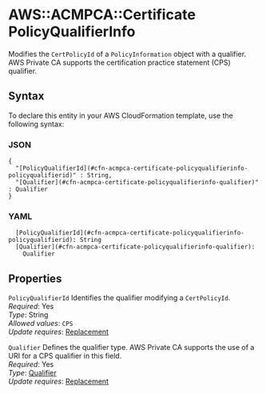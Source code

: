 # AWS::ACMPCA::Certificate PolicyQualifierInfo<a name="aws-properties-acmpca-certificate-policyqualifierinfo"></a>

Modifies the `CertPolicyId` of a `PolicyInformation` object with a qualifier\. AWS Private CA supports the certification practice statement \(CPS\) qualifier\.

## Syntax<a name="aws-properties-acmpca-certificate-policyqualifierinfo-syntax"></a>

To declare this entity in your AWS CloudFormation template, use the following syntax:

### JSON<a name="aws-properties-acmpca-certificate-policyqualifierinfo-syntax.json"></a>

```
{
  "[PolicyQualifierId](#cfn-acmpca-certificate-policyqualifierinfo-policyqualifierid)" : String,
  "[Qualifier](#cfn-acmpca-certificate-policyqualifierinfo-qualifier)" : Qualifier
}
```

### YAML<a name="aws-properties-acmpca-certificate-policyqualifierinfo-syntax.yaml"></a>

```
  [PolicyQualifierId](#cfn-acmpca-certificate-policyqualifierinfo-policyqualifierid): String
  [Qualifier](#cfn-acmpca-certificate-policyqualifierinfo-qualifier): 
    Qualifier
```

## Properties<a name="aws-properties-acmpca-certificate-policyqualifierinfo-properties"></a>

`PolicyQualifierId`  <a name="cfn-acmpca-certificate-policyqualifierinfo-policyqualifierid"></a>
Identifies the qualifier modifying a `CertPolicyId`\.  
*Required*: Yes  
*Type*: String  
*Allowed values*: `CPS`  
*Update requires*: [Replacement](https://docs.aws.amazon.com/AWSCloudFormation/latest/UserGuide/using-cfn-updating-stacks-update-behaviors.html#update-replacement)

`Qualifier`  <a name="cfn-acmpca-certificate-policyqualifierinfo-qualifier"></a>
Defines the qualifier type\. AWS Private CA supports the use of a URI for a CPS qualifier in this field\.  
*Required*: Yes  
*Type*: [Qualifier](aws-properties-acmpca-certificate-qualifier.md)  
*Update requires*: [Replacement](https://docs.aws.amazon.com/AWSCloudFormation/latest/UserGuide/using-cfn-updating-stacks-update-behaviors.html#update-replacement)